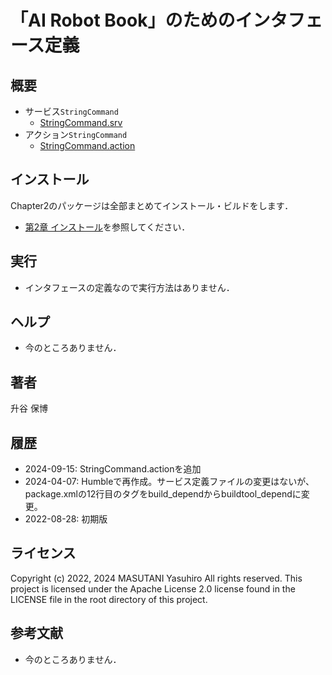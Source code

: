 # 「AI Robot Book」のためのインタフェース定義

## 概要

- サービス`StringCommand`
  - [StringCommand.srv](srv/StringCommand.srv)
- アクション`StringCommand`
  - [StringCommand.action](action/StringCommand.action)



## インストール
Chapter2のパッケージは全部まとめてインストール・ビルドをします．
- [第2章 インストール](https://github.com/AI-Robot-Book-Humble/chapter2)を参照してください．

## 実行  
- インタフェースの定義なので実行方法はありません．


## ヘルプ
- 今のところありません．


## 著者
升谷 保博  

## 履歴
- 2024-09-15: StringCommand.actionを追加
- 2024-04-07: Humbleで再作成。サービス定義ファイルの変更はないが、package.xmlの12行目のタグをbuild\_dependからbuildtool\_dependに変更。
- 2022-08-28: 初期版

## ライセンス
Copyright (c) 2022, 2024 MASUTANI Yasuhiro All rights reserved. This project is licensed under the Apache License 2.0 license found in the LICENSE file in the root directory of this project.

## 参考文献
- 今のところありません．
